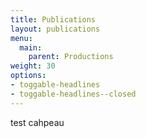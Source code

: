 ```yaml
---
title: Publications
layout: publications
menu:
  main:
    parent: Productions
weight: 30
options:
- toggable-headlines
- toggable-headlines--closed
---
```

test cahpeau
